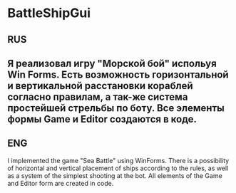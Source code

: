 # BattleShipGui

RUS
-
Я реализовал игру "Морской бой" испольуя Win Forms.
Есть возможность горизонтальной и вертикальной расстановки кораблей согласно правилам, а так-же система простейшей стрельбы по боту.
Все элементы формы Game и Editor создаются в коде.
-
ENG
-
I implemented the game "Sea Battle" using WinForms.
There is a possibility of horizontal and vertical placement of ships according to the rules, as well as a system of the simplest shooting at the bot.
All elements of the Game and Editor form are created in code.

